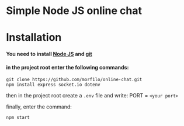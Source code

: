 # Simple Node JS online chat

# Installation
#### You need to install [Node JS](https://nodejs.org/en) and [git](https://git-scm.com/downloads)

#### in the project root enter the following commands:
```
git clone https://github.com/morf1lo/online-chat.git
npm install express socket.io dotenv
```

then in the project root create a `.env` file and write:
PORT = `<your port>`

finally, enter the command:
```
npm start
```
